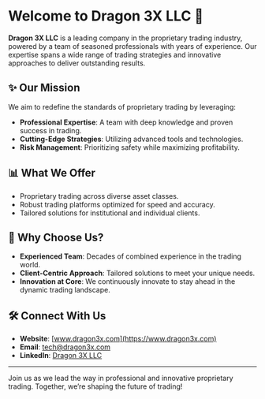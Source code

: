 # Welcome to Dragon 3X LLC 🐉

**Dragon 3X LLC** is a leading company in the proprietary trading industry, powered by a team of seasoned professionals with years of experience. Our expertise spans a wide range of trading strategies and innovative approaches to deliver outstanding results.

## ✨ Our Mission
We aim to redefine the standards of proprietary trading by leveraging:
- **Professional Expertise**: A team with deep knowledge and proven success in trading.
- **Cutting-Edge Strategies**: Utilizing advanced tools and technologies.
- **Risk Management**: Prioritizing safety while maximizing profitability.

## 📊 What We Offer
- Proprietary trading across diverse asset classes.
- Robust trading platforms optimized for speed and accuracy.
- Tailored solutions for institutional and individual clients.

## 🔧 Why Choose Us?
- **Experienced Team**: Decades of combined experience in the trading world.
- **Client-Centric Approach**: Tailored solutions to meet your unique needs.
- **Innovation at Core**: We continuously innovate to stay ahead in the dynamic trading landscape.

## 🛠️ Connect With Us
- **Website**: [www.dragon3x.com](https://www.dragon3x.com)
- **Email**: tech@dragon3x.com
- **LinkedIn**: [Dragon 3X LLC](https://www.linkedin.com/company/dragon-3x-llc)

---
Join us as we lead the way in professional and innovative proprietary trading. Together, we’re shaping the future of trading!
